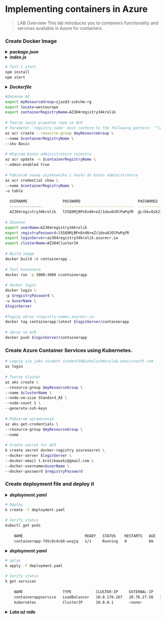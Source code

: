 # Implementing containers in Azure
> LAB Overview
> This lab introduces you to containers functionality and services available in Azure for containers.

### Create Docker Image

<details>
  <summary><b><i>package.json</i></b></summary>

```json

{
    "name": "containerapp",
    "version": "1.0.0",
    "description": "ContainerApp demo",
    "main": "index.js",
    "scripts": {
        "start": "node index.js",
        "test": "echo \"Error: no test specified\"&& exit 1"
    },
    "author": "Chmurowisko",
    "license": "ISC",
    "dependencies": {
        "express": "^4.16.3"
    }
}

```

</details>

<details>
  <summary><b><i>index.js</i></b></summary>

```js
const express = require('express');
const app = express();
app.get('/', (req, res) => res.send('Hello World!'));
app.listen(3000, () => console.log('Example app listening on port 3000!'));
```

</details>

```bash
# Test i start
npm install
npm start
```

<details>
  <summary><b><i>Dockerfile</i></b></summary>

```bash
FROM node:carbon
WORKDIR /usr/src/app
COPY package*.json ./
COPY index.js ./
RUN npm install
EXPOSE 3000
ENTRYPOINT [ "npm","start" ]
```
</details>

```bash
#Zmienne AZ
export myResourceGroup=zjazd3-szkchm-rg
export locate=westeurope
export containerRegistryName=AZ304registry34krolik

# Tworzę swoje prywatne repo na ACR
# Parameter 'registry_name' must conform to the following pattern: '^[a-zA-Z0-9]*$'.
az acr create --resource-group $myResourceGroup \
--name $containerRegistryName \
--sku Basic

# Włączam konto administratora rejestru
az acr update -n $containerRegistryName \
--admin-enabled true

# Pobieram nazwę użytkownika i hasło do konta administratora
az acr credential show \
--name $containerRegistryName \
-o table

  USERNAME                PASSWORD                          PASSWORD2
  ---------------         --------------------------------  --------------------------------
  AZ304registry34krolik   l55Q9MjBPnEnd6+eZ/1dou0JOlPwPqfR  gLrbk=Qsk270l3Lui6iI8X3ud4yJZ+no

# Zmienne
export userName=AZ304registry34krolik
export registryPassword=l55Q9MjBPnEnd6+eZ/1dou0JOlPwPqfR
export loginServer=az304registry34krolik.azurecr.io
export clusterName=AZ304Cluster34

# Build image
docker build –t containerapp .

# Test kontenera
docker run -p 3000:3000 ccontainerapp

# docker login
docker login \
-p $registryPassword \
-u $userName \
$loginServer

#Taguję obraz <registry-name>.azurecr.io
docker tag containerapp:latest $loginServer/containerapp

# obraz na ACR
docker push $loginServer/containerapp 
```

### Create Azure Container Services using Kubernetes.

```bash
# Loguję się jako student student34@szkolachmurylab.onmicrosoft.com
az login

# Tworzę klaster
az aks create \
--resource-group $myResourceGroup \
--name $clusterName \
--node-vm-size Standard_A5 \
--node-count 1 \
--generate-ssh-keys

# Pobieram uprawnienia
az aks get-credentials \
--resource-group $myResourceGroup \
--name 

# Create secret for ACR
k create secret docker-registry azuresecret \
--docker-server $loginServer \
--docker-email t.krolikowski@gmail.com \
--docker-username=$userName \
--docker-password $registryPassword
```

### Create deployment file and deploy it
<details>
  <summary><b><i>deployment.yaml</i></b></summary>

```yaml
apiVersion: apps/v1
kind: Deployment
metadata:
  name: containerapp
  labels:
    app: containerapp
spec:
  replicas: 1
  selector:
    matchLabels:
      app: containerapp
  template:
    metadata:
      labels:
        app: containerapp
    spec:
      containers:
        - name: containerapp
          image: az304registry34krolik.azurecr.io/containerapp
          ports:
            - containerPort: 3000
      imagePullSecrets:
        - name: azuresecret
```

</details>

```bash
# Deploy
k create -f deployment.yaml

# Verify status
kubectl get pods

    NAME                            READY   STATUS    RESTARTS   AGE
    containerapp-745c9c4cb6-wvqjq   1/1     Running   0          6m
```

<details>
  <summary><b><i>deployment.yaml</i></b></summary>

```yaml
apiVersion: apps/v1
kind: Deployment
metadata:
  name: containerapp
  labels:
    app: containerapp
spec:
  replicas: 1
  selector:
    matchLabels:
      app: containerapp
  template:
    metadata:
      labels:
        app: containerapp
    spec:
      containers:
        - name: containerapp
          image: az304registry34krolik.azurecr.io/containerapp
          ports:
            - containerPort: 3000
      imagePullSecrets:
        - name: azuresecret
---
apiVersion: v1
kind: Service
metadata:
  name: containerappservice
spec:
  type: LoadBalancer
  ports:
    - port: 3000
  selector:
    app: containerapp
```
</details>

```bash
# aplay
k apply -f deployment.yaml

# Verify status
k get services
    
    NAME                  TYPE           CLUSTER-IP     EXTERNAL-IP    PORT(S)          AGE
    containerappservice   LoadBalancer   10.0.176.167   20.76.27.56   3000:30315/TCP   29s 
    kubernetes            ClusterIP      10.0.0.1       <none>         443/TCP          119m
```
<details>
  <summary><b><i>Lata aż miło</i></b></summary>

![Dziala](./dziala.png "Dziala")